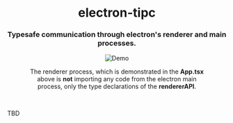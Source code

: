 <div align="center">
  <h1>electron-tipc</h1>
  <h3>Typesafe communication through electron's renderer and main processes.</h3>

  <figure>
    <img src="https://user-images.githubusercontent.com/46525030/209804551-feea62a7-c6ee-406b-b200-33a417366f1d.gif"  alt="Demo" />
    <figcaption>
      <p align="center">
        The renderer process, which is demonstrated in the <strong>App.tsx</strong> above is <strong>not</strong> importing any code from the electron main process, only the type declarations of the <strong>rendererAPI</strong>.
      </p>
    </figcaption>
  </figure>
</div>

<br />

TBD
